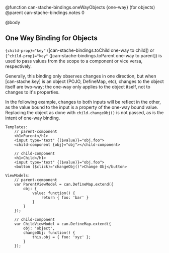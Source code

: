 @function can-stache-bindings.oneWayObjects {one-way} (for objects)
@parent can-stache-bindings.notes 0

@body

## One Way Binding for Objects

`{child-prop}="key"` ([can-stache-bindings.toChild one-way to child]) or `{^child-prop}="key"` ([can-stache-bindings.toParent one-way to parent]) is used to pass values from the scope to a component or vice versa, respectively.

Generally, this binding only observes changes in one direction, but when [can-stache.key] is an object (POJO, DefineMap, etc), changes to the object itself are two-way; the one-way only applies to the object itself, not to changes to it's properties.

In the following example, changes to both inputs will be reflect in the other, as the value bound to the input is a property of the one-way bound value. Replacing the object as done with `child.changeObj()` is not passed, as is the intent of one-way binding.

```
Templates:
    // parent-component
    <h1>Parent</h1>
    <input type="text" {($value)}="obj.foo">
    <child-component {obj}="obj"></child-component>

    // child-component
    <h1>Child</h1>
    <input type="text" {($value)}="obj.foo">
    <button ($click)="changeObj()">Change Obj</button>

ViewModels:
    // parent-component
    var ParentViewModel = can.DefineMap.extend({
        obj: {
            value: function() {
                return { foo: 'bar' }
            }
        }
    });

    // child-component
    var ChildViewModel = can.DefineMap.extend({
        obj: 'object',
        changeObj: function() {
            this.obj = { foo: 'xyz' };
        }
    });
```
